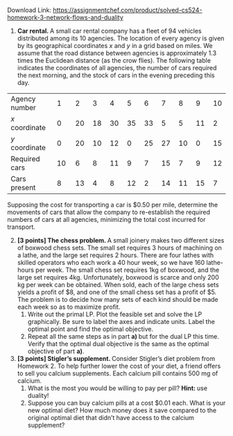 Download Link: https://assignmentchef.com/product/solved-cs524-homework-3-network-flows-and-duality
<br>



<ol>

 <li><strong> Car rental. </strong>A small car rental company has a fleet of 94 vehicles distributed among its 10 agencies. The location of every agency is given by its geographical coordinates <em>x </em>and <em>y </em>in a grid based on miles. We assume that the road distance between agencies is approximately 1.3 times the Euclidean distance (as the crow flies). The following table indicates the coordinates of all agencies, the number of cars required the next morning, and the stock of cars in the evening preceding this day.</li>

</ol>

<table width="0">

 <tbody>

  <tr>

   <td width="108">Agency number</td>

   <td width="37">1</td>

   <td width="29">2</td>

   <td width="29">3</td>

   <td width="29">4</td>

   <td width="29">5</td>

   <td width="29">6</td>

   <td width="29">7</td>

   <td width="29">8</td>

   <td width="29">9</td>

   <td width="22">10</td>

  </tr>

  <tr>

   <td width="108"><em>x </em>coordinate</td>

   <td width="37">0</td>

   <td width="29">20</td>

   <td width="29">18</td>

   <td width="29">30</td>

   <td width="29">35</td>

   <td width="29">33</td>

   <td width="29">5</td>

   <td width="29">5</td>

   <td width="29">11</td>

   <td width="22">2</td>

  </tr>

  <tr>

   <td width="108"><em>y </em>coordinate</td>

   <td width="37">0</td>

   <td width="29">20</td>

   <td width="29">10</td>

   <td width="29">12</td>

   <td width="29">0</td>

   <td width="29">25</td>

   <td width="29">27</td>

   <td width="29">10</td>

   <td width="29">0</td>

   <td width="22">15</td>

  </tr>

  <tr>

   <td width="108">Required cars</td>

   <td width="37">10</td>

   <td width="29">6</td>

   <td width="29">8</td>

   <td width="29">11</td>

   <td width="29">9</td>

   <td width="29">7</td>

   <td width="29">15</td>

   <td width="29">7</td>

   <td width="29">9</td>

   <td width="22">12</td>

  </tr>

  <tr>

   <td width="108">Cars present</td>

   <td width="37">8</td>

   <td width="29">13</td>

   <td width="29">4</td>

   <td width="29">8</td>

   <td width="29">12</td>

   <td width="29">2</td>

   <td width="29">14</td>

   <td width="29">11</td>

   <td width="29">15</td>

   <td width="22">7</td>

  </tr>

 </tbody>

</table>

Supposing the cost for transporting a car is $0.50 per mile, determine the movements of cars that allow the company to re-establish the required numbers of cars at all agencies, minimizing the total cost incurred for transport.

<ol start="2">

 <li><strong>[3 points] The chess problem. </strong>A small joinery makes two different sizes of boxwood chess sets. The small set requires 3 hours of machining on a lathe, and the large set requires 2 hours. There are four lathes with skilled operators who each work a 40 hour week, so we have 160 lathe-hours per week. The small chess set requires 1kg of boxwood, and the large set requires 4kg. Unfortunately, boxwood is scarce and only 200 kg per week can be obtained. When sold, each of the large chess sets yields a profit of $8, and one of the small chess set has a profit of $5. The problem is to decide how many sets of each kind should be made each week so as to maximize profit.

  <ol>

   <li>Write out the primal LP. Plot the feasible set and solve the LP graphically. Be sure to label the axes and indicate units. Label the optimal point and find the optimal objective.</li>

   <li>Repeat all the same steps as in part <strong>a) </strong>but for the dual LP this time. Verify that the optimal dual objective is the same as the optimal objective of part <strong>a)</strong>.</li>

  </ol></li>

 <li><strong>[3 points] Stigler’s supplement. </strong>Consider Stigler’s diet problem from Homework 2. To help further lower the cost of your diet, a friend offers to sell you calcium supplements. Each calcium pill contains 500 mg of calcium.

  <ol>

   <li>What is the most you would be willing to pay per pill? <strong>Hint: </strong>use duality!</li>

   <li>Suppose you can buy calcium pills at a cost $0.01 each. What is your new optimal diet? How much money does it save compared to the original optimal diet that didn’t have access to the calcium supplement?</li>

  </ol></li>

</ol>